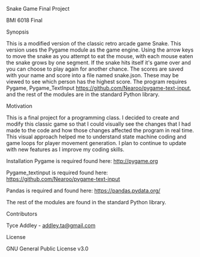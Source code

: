 Snake Game Final Project


BMI 6018 Final

Synopsis

This is a modified version of the classic retro arcade game Snake. This version uses the Pygame module as the game engine.  Using the arrow keys to move the snake as you attempt to eat the mouse, with each mouse eaten the snake grows by one segment.  If the snake hits itself it's game over and you can choose to play again for another chance. The scores are saved with your name and score into a file named snake.json.  These may be viewed to see which person has the highest score. The program requires Pygame, Pygame_TextInput https://github.com/Nearoo/pygame-text-input, and the rest of the modules are in the standard Python library.

Motivation

This is a final project for a programming class. I decided to create and modify this classic game so that I could visually see the changes that I had made to the code and how those changes affected the program in real time.  This visual approach helped me to understand state machine coding and game loops for player movement generation.  I plan to continue to update with new features as I improve my coding skills. 

Installation
Pygame is required found here: http://pygame.org

Pygame_textinput is required found here: https://github.com/Nearoo/pygame-text-input

Pandas is required and found here: https://pandas.pydata.org/

The rest of the modules are found in the standard Python library.

Contributors

Tyce Addley - addley.ta@gmail.com

License

GNU General Public License v3.0
